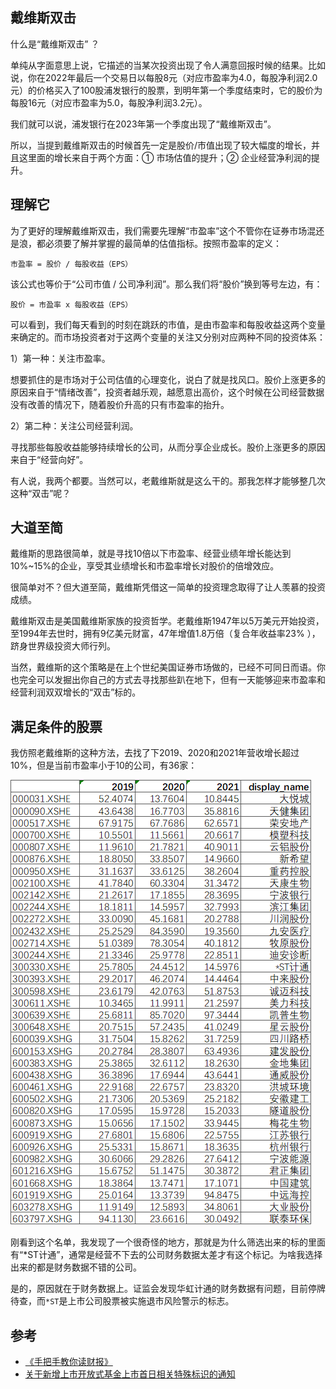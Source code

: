 ## 戴维斯双击

什么是“戴维斯双击” ？

单纯从字面意思上说，它描述的当某次投资出现了令人满意回报时候的结果。比如说，你在2022年最后一个交易日以每股8元（对应市盈率为4.0，每股净利润2.0元）的价格买入了100股浦发银行的股票，到明年第一个季度结束时，它的股价为每股16元（对应市盈率为5.0，每股净利润3.2元）。

我们就可以说，浦发银行在2023年第一个季度出现了“戴维斯双击”。

所以，当提到戴维斯双击的时候首先一定是股价/市值出现了较大幅度的增长，并且这里面的增长来自于两个方面：① 市场估值的提升；② 企业经营净利润的提升。


## 理解它

为了更好的理解戴维斯双击，我们需要先理解“市盈率”这个不管你在证券市场混还是浪，都必须要了解并掌握的最简单的估值指标。按照市盈率的定义：

    市盈率 = 股价 / 每股收益（EPS）

该公式也等价于“公司市值 / 公司净利润”。那么我们将“股价”换到等号左边，有：

    股价 = 市盈率 x 每股收益（EPS）

可以看到，我们每天看到的时刻在跳跃的市值，是由市盈率和每股收益这两个变量来确定的。而市场投资者对于这两个变量的关注又分别对应两种不同的投资体系：

1）第一种：关注市盈率。

想要抓住的是市场对于公司估值的心理变化，说白了就是找风口。股价上涨更多的原因来自于“情绪改善”，投资者越乐观，越愿意出高价，这个时候在公司经营数据没有改善的情况下，随着股价升高的只有市盈率的抬升。

2）第二种：关注公司经营利润。

寻找那些每股收益能够持续增长的公司，从而分享企业成长。股价上涨更多的原因来自于“经营向好”。

有人说，我两个都要。当然可以，老戴维斯就是这么干的。那我怎样才能够整几次这种“双击”呢？


## 大道至简 

戴维斯的思路很简单，就是寻找10倍以下市盈率、经营业绩年增长能达到10%~15%的企业，享受其业绩增长和市盈率增长对股价的倍增效应。

很简单对不？但大道至简，戴维斯凭借这一简单的投资理念取得了让人羡慕的投资成绩。


戴维斯双击是美国戴维斯家族的投资哲学。老戴维斯1947年以5万美元开始投资，至1994年去世时，拥有9亿美元财富，47年增值1.8万倍（复合年收益率23% ），跻身世界级投资大师行列。

当然，戴维斯的这个策略是在上个世纪美国证券市场做的，已经不可同日而语。你也完全可以发掘出你自己的方式去寻找那些趴在地下，但有一天能够迎来市盈率和经营利润双双增长的“双击”标的。


## 满足条件的股票

我仿照老戴维斯的这种方法，去找了下2019、2020和2021年营收增长超过10%，但是当前市盈率小于10的公司，有36家：

![](./stocks.png)

刚看到这个名单，我发现了一个很奇怪的地方，那就是为什么筛选出来的标的里面有“*ST计通”，通常是经营不下去的公司财务数据太差才有这个标记。为啥我选择出来的都是财务数据不错的公司。

是的，原因就在于财务数据上。证监会发现华虹计通的财务数据有问题，目前停牌待查，而`*ST`是上市公司股票被实施退市风险警示的标志。



## 参考

- [《手把手教你读财报》]()
- [关于新增上市开放式基金上市首日相关特殊标识的通知](http://www.sse.com.cn/lawandrules/guide/jyznlc/jyzn/c/c_20221202_5713415.shtml)